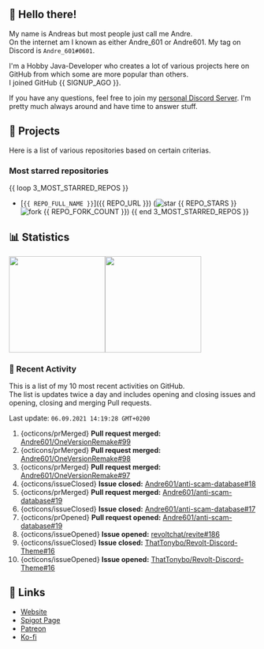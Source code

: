 <!-- Links -->
[purr]: https://purrbot.site
[discord]: https://discord.gg/6dazXp6
[website]: https://andre601.ch
[spigot]: https://www.spigotmc.org/resources/authors/56829/
[patreon]: https://patreon.com/andre_601
[ko-fi]: https://ko-fi.com/andre_601

<!-- SVGs -->
[star]: https://cdn.jsdelivr.net/gh/Readme-Workflows/Readme-Icons@main/icons/octicons/StarredRepository.svg
[fork]: https://cdn.jsdelivr.net/gh/Readme-Workflows/Readme-Icons@main/icons/octicons/ForkedRepository.svg

## 👋 Hello there!
My name is Andreas but most people just call me Andre.  
On the internet am I known as either Andre_601 or Andre601. My tag on Discord is `Andre_601#0601`.

I'm a Hobby Java-Developer who creates a lot of various projects here on GitHub from which some are more popular than others.  
I joined GitHub {{ SIGNUP_AGO }}.

If you have any questions, feel free to join my [personal Discord Server][discord]. I'm pretty much always around and have time to answer stuff.

## 📁 Projects
Here is a list of various repositories based on certain criterias.

### Most starred repositories

{{ loop 3_MOST_STARRED_REPOS }}
- [`{{ REPO_FULL_NAME }}`]({{ REPO_URL }}) (![star] {{ REPO_STARS }} ![fork] {{ REPO_FORK_COUNT }})
{{ end 3_MOST_STARRED_REPOS }}

## 📊 Statistics
<img height="195px" src="https://github-readme-stats.vercel.app/api?username=Andre601&show_icons=true&hide_rank=true&title_color=3498db&bg_color=ffffff00&text_color=718096&disable_animations=true"><img height="195px" src="https://github-readme-stats.vercel.app/api/top-langs?username=Andre601&layout=compact&title_color=3498db&bg_color=ffffff00&text_color=718096">

### 📜 Recent Activity
This is a list of my 10 most recent activities on GitHub.  
The list is updates twice a day and includes opening and closing issues and opening, closing and merging Pull requests.

<!--RECENT_ACTIVITY:last_update-->
Last update: `06.09.2021 14:19:28 GMT+0200`
<!--RECENT_ACTIVITY:last_update_end-->
<!--RECENT_ACTIVITY:start-->
1. {octicons/prMerged} **Pull request merged:** [Andre601/OneVersionRemake#99](https://github.com/Andre601/OneVersionRemake/pull/99)
2. {octicons/prMerged} **Pull request merged:** [Andre601/OneVersionRemake#98](https://github.com/Andre601/OneVersionRemake/pull/98)
3. {octicons/prMerged} **Pull request merged:** [Andre601/OneVersionRemake#97](https://github.com/Andre601/OneVersionRemake/pull/97)
4. {octicons/issueClosed} **Issue closed:** [Andre601/anti-scam-database#18](https://github.com/Andre601/anti-scam-database/issues/18)
5. {octicons/prMerged} **Pull request merged:** [Andre601/anti-scam-database#19](https://github.com/Andre601/anti-scam-database/pull/19)
6. {octicons/issueClosed} **Issue closed:** [Andre601/anti-scam-database#17](https://github.com/Andre601/anti-scam-database/issues/17)
7. {octicons/prOpened} **Pull request opened:** [Andre601/anti-scam-database#19](https://github.com/Andre601/anti-scam-database/pull/19)
8. {octicons/issueOpened} **Issue opened:** [revoltchat/revite#186](https://github.com/revoltchat/revite/issues/186)
9. {octicons/issueClosed} **Issue closed:** [ThatTonybo/Revolt-Discord-Theme#16](https://github.com/ThatTonybo/Revolt-Discord-Theme/issues/16)
10. {octicons/issueOpened} **Issue opened:** [ThatTonybo/Revolt-Discord-Theme#16](https://github.com/ThatTonybo/Revolt-Discord-Theme/issues/16)
<!--RECENT_ACTIVITY:end-->

## 🔗 Links
- [Website]
- [Spigot Page][spigot]
- [Patreon]
- [Ko-fi]
